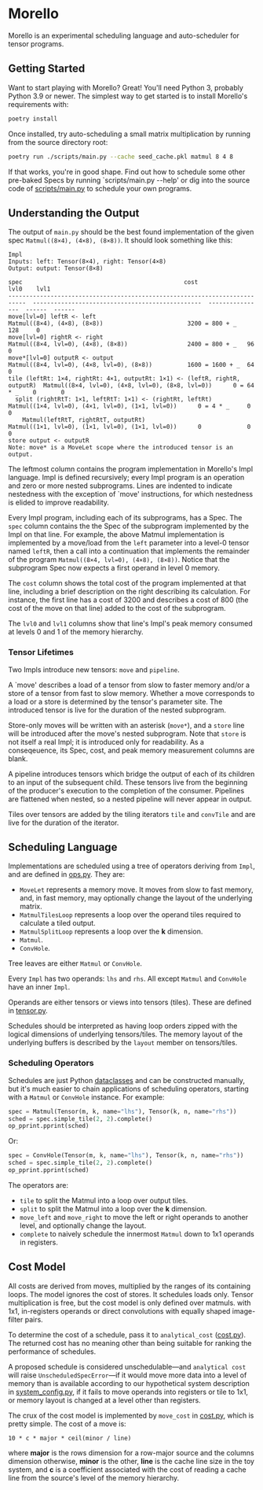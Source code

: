 # Morello

Morello is an experimental scheduling language and auto-scheduler for tensor programs.

## Getting Started

Want to start playing with Morello? Great! You'll need Python 3, probably Python 3.9 or newer. The simplest way to get started is to install Morello's requirements with:

```sh
poetry install
```

Once installed, try auto-scheduling a small matrix multiplication by running from the source directory root:
```sh
poetry run ./scripts/main.py --cache seed_cache.pkl matmul 8 4 8
```

If that works, you're in good shape. Find out how to schedule some other pre-baked Specs by running `scripts/main.py --help' or dig into the source code of [scripts/main.py](main.py) to schedule your own programs.

## Understanding the Output

The output of `main.py` should be the best found implementation of the given spec `Matmul((8×4), (4×8), (8×8))`. It should look something like this:

```
Impl
Inputs: left: Tensor(8×4), right: Tensor(4×8)
Output: output: Tensor(8×8)
                                                                             spec                                              cost              lvl0    lvl1
---------------------------------------------------------------------------  ------------------------------------------------  ----------------  ------  ------
move[lvl=0] leftR <- left                                                    Matmul((8×4), (4×8), (8×8))                        3200 = 800 + _   128     0
move[lvl=0] rightR <- right                                                  Matmul((8×4, lvl=0), (4×8), (8×8))                 2400 = 800 + _   96      0
move*[lvl=0] outputR <- output                                               Matmul((8×4, lvl=0), (4×8, lvl=0), (8×8))          1600 = 1600 + _  64      0
tile (leftRt: 1×4, rightRt: 4×1, outputRt: 1×1) <- (leftR, rightR, outputR)  Matmul((8×4, lvl=0), (4×8, lvl=0), (8×8, lvl=0))      0 = 64 * _    0       0
  split (rightRtT: 1×1, leftRtT: 1×1) <- (rightRt, leftRt)                   Matmul((1×4, lvl=0), (4×1, lvl=0), (1×1, lvl=0))      0 = 4 * _     0       0
    Matmul(leftRtT, rightRtT, outputRt)                                      Matmul((1×1, lvl=0), (1×1, lvl=0), (1×1, lvl=0))      0             0       0
store output <- outputR
Note: move* is a MoveLet scope where the introduced tensor is an output.
```

The leftmost column contains the program implementation in Morello's Impl language.
Impl is defined recursively; every Impl program is an operation and zero or more nested subprograms.
Lines are indented to indicate nestedness with the exception of `move' instructions, for which nestedness is elided to improve readability.

Every Impl program, including each of its subprograms, has a Spec. The `spec` column contains the the Spec of the subprogram implemented by the Impl on that line.
For example, the above Matmul implementation is implemented by a move/load from the `left` parameter into a level-0 tensor named `leftR`, then a call into a continuation that implements the remainder of the program `Matmul((8×4, lvl=0), (4×8), (8×8))`. Notice that the subprogram Spec now expects a first operand in level 0 memory.

The `cost` column shows the total cost of the program implemented at that line, including a brief description on the right describing its calculation. For instance, the first line has a cost of 3200 and describes a cost of 800 (the cost of the move on that line) added to the cost of the subprogram.

The `lvl0` and `lvl1` columns show that line's Impl's peak memory consumed at levels 0 and 1 of the memory hierarchy.

### Tensor Lifetimes

Two Impls introduce new tensors: `move` and `pipeline`.

A `move' describes a load of a tensor from slow to faster memory and/or a store of a tensor from fast to slow memory. Whether a move corresponds to a load or a store is determined by the tensor's parameter site. The introduced tensor is live for the duration of the nested subprogram.

Store-only moves will be written with an asterisk (`move*`), and a `store` line will be introduced after the move's nested subprogram.
Note that `store` is not itself a real Impl; it is introduced only for readability.
As a conseqeuence, its Spec, cost, and peak memory measurement columns are blank.

A pipeline introduces tensors which bridge the output of each of its children to an input of the subsequent child.
These tensors live from the beginning of the producer's execution to the completion of the consumer. 
Pipelines are flattened when nested, so a nested pipeline will never appear in output.

Tiles over tensors are added by the tiling iterators `tile` and `convTile` and are live for the duration of the iterator.

## Scheduling Language

Implementations are scheduled using a tree of operators deriving from `Impl`, and are defined in [ops.py](ops.py). They are:

  * `MoveLet` represents a memory move. It moves from slow to fast memory, and, in fast memory, may optionally change the layout of the underlying matrix.
  * `MatmulTilesLoop` represents a loop over the operand tiles required to calculate a tiled output.
  * `MatmulSplitLoop` represents a loop over the **k** dimension.
  * `Matmul`.
  * `ConvHole`.

Tree leaves are either `Matmul` or `ConvHole`.

Every `Impl` has two operands: `lhs` and `rhs`. All except `Matmul` and `ConvHole` have an inner `Impl`.

Operands are either tensors or views into tensors (tiles). These are defined in [tensor.py](tensor.py).

Schedules should be interpreted as having loop orders zipped with the logical dimensions of underlying tensors/tiles. The memory layout of the underlying buffers is described by the `layout` member on tensors/tiles.

### Scheduling Operators

Schedules are just Python [dataclasses](https://docs.python.org/3/library/dataclasses.html) and can be constructed manually, but it's much easier to chain applications of scheduling operators, starting with a `Matmul` or `ConvHole` instance. For example:

```python
spec = Matmul(Tensor(m, k, name="lhs"), Tensor(k, n, name="rhs"))
sched = spec.simple_tile(2, 2).complete()
op_pprint.pprint(sched)
```

Or: 

```python
spec = ConvHole(Tensor(m, k, name="lhs"), Tensor(k, n, name="rhs"))
sched = spec.simple_tile(2, 2).complete()
op_pprint.pprint(sched)
```

The operators are:

  * `tile` to split the Matmul into a loop over output tiles.
  * `split` to split the Matmul into a loop over the **k** dimension.
  * `move_left` and `move_right` to move the left or right operands to another level, and optionally change the layout.
  * `complete` to naively schedule the innermost `Matmul` down to 1x1 operands in registers.

## Cost Model

All costs are derived from moves, multiplied by the ranges of its containing loops. The model ignores the cost of stores. It schedules loads only. Tensor multiplication is free, but the cost model is only defined over matmuls. with 1x1, in-registers operands or direct convolutions with equally shaped image-filter pairs.

To determine the cost of a schedule, pass it to `analytical_cost` ([cost.py](cost.py)). The returned cost has no meaning other than being suitable for ranking the performance of schedules.

A proposed schedule is considered unschedulable—and `analytical cost` will raise `UnscheduledSpecError`—if it would move more data into a level of memory than is available according to our hypothetical system description in [system_config.py](system_config.py), if it fails to move operands into registers or tile to 1x1, or memory layout is changed at a level other than registers.

The crux of the cost model is implemented by `move_cost` in [cost.py](cost.py), which is pretty simple. The cost of a move is:

`10 * c * major * ceil(minor / line)`

where **major** is the rows dimension for a row-major source and the columns dimension otherwise, **minor** is the other, **line** is the cache line size in the toy system, and **c** is a coefficient associated with the cost of reading a cache line from the source's level of the memory hierarchy.
